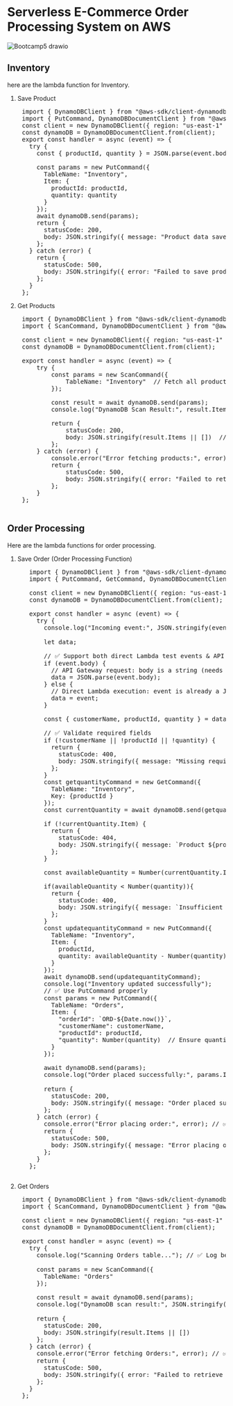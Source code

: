 # Serverless E-Commerce Order Processing System on AWS 
![Bootcamp5 drawio](https://github.com/user-attachments/assets/ec42a602-03e5-45b9-9d4e-85d049bf4a17)

## Inventory
here are the lambda function for Inventory.
1. Save Product
<pre>
    import { DynamoDBClient } from "@aws-sdk/client-dynamodb";
    import { PutCommand, DynamoDBDocumentClient } from "@aws-sdk/lib-dynamodb";
    const client = new DynamoDBClient({ region: "us-east-1" });
    const dynamoDB = DynamoDBDocumentClient.from(client);
    export const handler = async (event) => {
      try {
        const { productId, quantity } = JSON.parse(event.body);
    
        const params = new PutCommand({
          TableName: "Inventory",
          Item: {
            productId: productId,
            quantity: quantity
          }
        });
        await dynamoDB.send(params);
        return {
          statusCode: 200,
          body: JSON.stringify({ message: "Product data saved successfully!" })
        };
      } catch (error) {
        return {
          statusCode: 500,
          body: JSON.stringify({ error: "Failed to save product data", details: error.message })
        };
      }
    };
</pre>   
   
    
2. Get Products
<pre>
    import { DynamoDBClient } from "@aws-sdk/client-dynamodb";
    import { ScanCommand, DynamoDBDocumentClient } from "@aws-sdk/lib-dynamodb";
    
    const client = new DynamoDBClient({ region: "us-east-1" });
    const dynamoDB = DynamoDBDocumentClient.from(client);
    
    export const handler = async (event) => {
        try {
            const params = new ScanCommand({
                TableName: "Inventory"  // Fetch all products
            });
    
            const result = await dynamoDB.send(params);
            console.log("DynamoDB Scan Result:", result.Items);  // Debugging in CloudWatch
    
            return {
                statusCode: 200,
                body: JSON.stringify(result.Items || [])  // Return array
            };
        } catch (error) {
            console.error("Error fetching products:", error);
            return {
                statusCode: 500,
                body: JSON.stringify({ error: "Failed to retrieve products", details: error.message })
            };
        }
    };

</pre>

## Order Processing
Here are the lambda functions for order processing.
1. Save Order (Order Processing Function)
<pre>
      import { DynamoDBClient } from "@aws-sdk/client-dynamodb";
      import { PutCommand, GetCommand, DynamoDBDocumentClient } from "@aws-sdk/lib-dynamodb";
      
      const client = new DynamoDBClient({ region: "us-east-1" });
      const dynamoDB = DynamoDBDocumentClient.from(client);
      
      export const handler = async (event) => {
        try {
          console.log("Incoming event:", JSON.stringify(event, null, 2)); // ✅ Log full event for debugging
      
          let data;
          
          // ✅ Support both direct Lambda test events & API Gateway
          if (event.body) {
            // API Gateway request: body is a string (needs parsing)
            data = JSON.parse(event.body);
          } else {
            // Direct Lambda execution: event is already a JSON object
            data = event;
          }
      
          const { customerName, productId, quantity } = data;
      
          // ✅ Validate required fields
          if (!customerName || !productId || !quantity) {
            return {
              statusCode: 400,
              body: JSON.stringify({ message: "Missing required fields: customerName, productId, or quantity" })
            };
          }
          const getquantityCommand = new GetCommand({
            TableName: "Inventory",
            Key: {productId }
          });
          const currentQuantity = await dynamoDB.send(getquantityCommand);
      
          if (!currentQuantity.Item) {
            return {
              statusCode: 404,
              body: JSON.stringify({ message: `Product ${productId} not found in inventory` })
            };
          }
      
          const availableQuantity = Number(currentQuantity.Item.quantity);
      
          if(availableQuantity < Number(quantity)){
            return {
              statusCode: 400,
              body: JSON.stringify({ message: `Insufficient quantity for product ${productId}` })
            };
          }
          const updatequantityCommand = new PutCommand({
            TableName: "Inventory",
            Item: {
              productId,
              quantity: availableQuantity - Number(quantity)
            }
          });
          await dynamoDB.send(updatequantityCommand);
          console.log("Inventory updated successfully");
          // ✅ Use PutCommand properly
          const params = new PutCommand({
            TableName: "Orders",
            Item: {
              "orderId": `ORD-${Date.now()}`,
              "customerName": customerName,
              "productId": productId,
              "quantity": Number(quantity)  // Ensure quantity is stored as a number
            }
          });
      
          await dynamoDB.send(params);
          console.log("Order placed successfully:", params.Item); // ✅ Log successful order placement
      
          return {
            statusCode: 200,
            body: JSON.stringify({ message: "Order placed successfully" })
          };
        } catch (error) {
          console.error("Error placing order:", error); // ✅ Log error for debugging
          return {
            statusCode: 500,
            body: JSON.stringify({ message: "Error placing order", error: error.message })
          };
        }
      };

</pre>
2. Get Orders
<pre>
    import { DynamoDBClient } from "@aws-sdk/client-dynamodb";
    import { ScanCommand, DynamoDBDocumentClient } from "@aws-sdk/lib-dynamodb";
    
    const client = new DynamoDBClient({ region: "us-east-1" });
    const dynamoDB = DynamoDBDocumentClient.from(client);
    
    export const handler = async (event) => {
      try {
        console.log("Scanning Orders table..."); // ✅ Log before scanning
    
        const params = new ScanCommand({
          TableName: "Orders"
        });
    
        const result = await dynamoDB.send(params);
        console.log("DynamoDB scan result:", JSON.stringify(result, null, 2)); // ✅ Log full result
    
        return {
          statusCode: 200,
          body: JSON.stringify(result.Items || [])
        };
      } catch (error) {
        console.error("Error fetching Orders:", error); // ✅ Log full error
        return {
          statusCode: 500,
          body: JSON.stringify({ error: "Failed to retrieve Orders", details: error.message })
        };
      }
    };

</pre>

